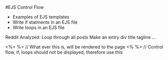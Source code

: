#EJS Control Flow

- Examples of EJS templates
- Write if statments in an EJS file
- Write loops in an EJS file

Reddit Analyzed:
Loop through all posts
    Make an entry div
        title
        tagline
        ...


<%= %> // What ever this is, will be rendered to the page
<% %> // Control flow, if, loops should not be displayed, therefore use this
